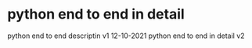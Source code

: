 # python end to end in detail
python end to end descriptin v1
12-10-2021  python end to end in detail v2

